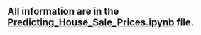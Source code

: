 ## All information are in the [Predicting_House_Sale_Prices.ipynb](https://github.com/Dajnowicz/Predicting-House-Sale-Prices/blob/master/Predicting_House_Sale_Prices.ipynb) file.
